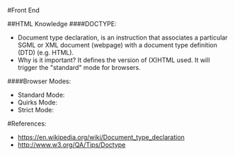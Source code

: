 #Front End

##HTML Knowledge
####DOCTYPE: 
* Document type declaration, is an instruction that associates a particular SGML or XML document (webpage) with a document type definition (DTD) (e.g. HTML).
* Why is it important? It defines the version of (X)HTML used. It will trigger the "standard" mode for browsers. 

####Browser Modes:
* Standard Mode:
* Quirks Mode:
* Strict Mode:

#References:
* https://en.wikipedia.org/wiki/Document_type_declaration
* http://www.w3.org/QA/Tips/Doctype


